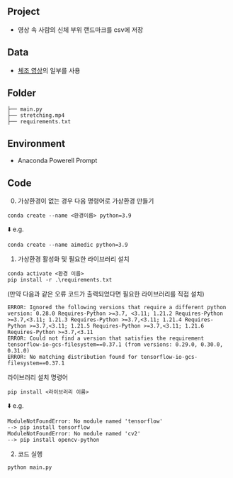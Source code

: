 ## Project
- 영상 속 사람의 신체 부위 랜드마크를 csv에 저장

## Data 
-  [체조 영상](https://www.youtube.com/watch?v=ACaN0C8OaAc)의 일부를 사용


## Folder  
```
├── main.py
├── stretching.mp4
├── requirements.txt
```
## Environment
- Anaconda Powerell Prompt

## Code
0. 가상환경이 없는 경우 다음 명령어로 가상환경 만들기

```
conda create --name <환경이름> python=3.9
```
⬇️ e.g.
```
conda create --name aimedic python=3.9
```

1. 가상환경 활성화 및 필요한 라이브러리 설치
```
conda activate <환경 이름>
pip install -r .\requirements.txt
```
(만약 다음과 같은 오류 코드가 출력되었다면 필요한 라이브러리를 직접 설치)
```
ERROR: Ignored the following versions that require a different python version: 0.28.0 Requires-Python >=3.7, <3.11; 1.21.2 Requires-Python >=3.7,<3.11; 1.21.3 Requires-Python >=3.7,<3.11; 1.21.4 Requires-Python >=3.7,<3.11; 1.21.5 Requires-Python >=3.7,<3.11; 1.21.6 Requires-Python >=3.7,<3.11
ERROR: Could not find a version that satisfies the requirement tensorflow-io-gcs-filesystem==0.37.1 (from versions: 0.29.0, 0.30.0, 0.31.0)
ERROR: No matching distribution found for tensorflow-io-gcs-filesystem==0.37.1
```
라이브러리 설치 명령어
```
pip install <라이브러리 이름>
```
⬇️ e.g.
```
ModuleNotFoundError: No module named 'tensorflow'
--> pip install tensorflow
ModuleNotFoundError: No module named 'cv2'
--> pip install opencv-python
```


2. 코드 실행
```
python main.py
```